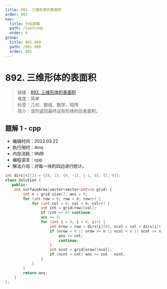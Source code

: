 ```yaml
---
title: 892. 三维形体的表面积
order: 892
nav:
  title: 力扣题解
  path: /leetcode
  order: 4
group:
  title: 801-900
  path: /801-900
  order: 801
---
```


# 892. 三维形体的表面积

> 链接：[892. 三维形体的表面积](https://leetcode-cn.com/problems/surface-area-of-3d-shapes/)  
> 难度：简单  
> 标签：几何、数组、数学、矩阵  
> 简介：请你返回最终这些形体的总表面积。

## 题解 1 - cpp

- 编辑时间：2022.03.22
- 执行用时：4ms
- 内存消耗：9MB
- 编程语言：cpp
- 解法介绍：对每一块的四边进行统计。

```cpp
int dirs[4][2] = {{0, 1}, {0, -1}, {-1, 0}, {1, 0}};
class Solution {
   public:
    int surfaceArea(vector<vector<int>>& grid) {
        int n = grid.size(), ans = 0;
        for (int row = 0; row < n; row++) {
            for (int col = 0; col < n; col++) {
                int cnt = grid[row][col];
                if (cnt == 0) continue;
                ans += 2;
                for (int i = 0; i < 4; i++) {
                    int nrow = row + dirs[i][0], ncol = col + dirs[i][1];
                    if (nrow < 0 || nrow >= n || ncol < 0 || ncol >= n) {
                        ans += cnt;
                        continue;
                    }
                    int ncnt = grid[nrow][ncol];
                    if (ncnt < cnt) ans += cnt - ncnt;
                }
            }
        }
        return ans;
    }
};
```
